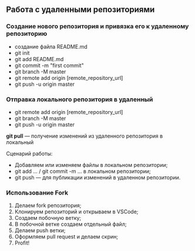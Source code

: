 ## Работа с удаленными репозиториями

### Создание нового репозитория и привязка его к удаленному репозиторию

* создание файла README.md
* git init
* git add README.md
* git commit -m "first commit"
* git branch -M master
* git remote add origin [remote_repository_url]
* git push -u origin master


### Отправка локального репозитория в удаленный
* git remote add origin [remote_repository_url]
* git branch -M master
* git push -u origin master


**git pull** — получение изменений из удаленного репозитория в локальный

Сценарий работы:

* Добавляем или изменяем файлы в локальном репозитории;
* git add ... / git commit -m ... в локальном репозитории;
* git push — для публикации изменений в удаленном репозитории.

### Использование Fork
1. Делаем fork репозитория;
2. Клонируем репозиторий и открываем в VSCode;
3. Создаем побочную ветку;
4. В побочной ветке создаем отдельный файл;
5. Делаем push ветки;
6. Оформляем pull request и делаем скрин;
7. Profit!
